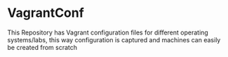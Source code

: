 # VagrantConf
This Repository has Vagrant configuration files for different operating systems/labs, this way configuration is captured and machines can easily be created from scratch
